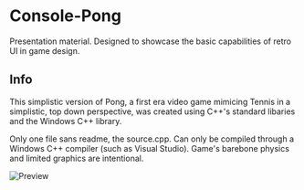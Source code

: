 # Console-Pong
Presentation material. Designed to showcase the basic capabilities of retro UI in game design.

## Info

This simplistic version of Pong, a first era video game mimicing Tennis in a simplistic, top down perspective, was created using C++'s standard libaries and the Windows C++ library.

Only one file sans readme, the source.cpp. Can only be compiled through a Windows C++ compiler (such as Visual Studio). Game's barebone physics and limited graphics are intentional.

![Preview](https://im2.ezgif.com/tmp/ezgif-2-00d3ee697cd4.gif)

